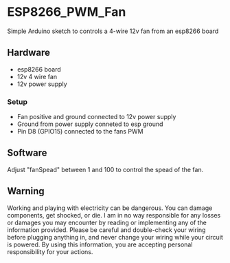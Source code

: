 # ESP8266_PWM_Fan
Simple Arduino sketch to controls a 4-wire 12v fan from an esp8266 board

## Hardware
* esp8266 board
* 12v 4 wire fan
* 12v power supply

### Setup 
* Fan positive and ground connected to 12v power supply
* Ground from power supply conneted to esp ground
* Pin D8 (GPIO15) connected to the fans PWM

## Software
Adjust "fanSpead" between 1 and 100 to control the spead of the fan.

## Warning 
Working and playing with electricity can be dangerous. You can damage components, get shocked, or die. I am in no way responsible for any losses or damages you may encounter by reading or implementing any of the information provided. Please be careful and double-check your wiring before plugging anything in, and never change your wiring while your circuit is powered. By using this information, you are accepting personal responsibility for your actions.    


